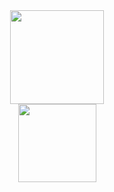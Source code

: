 <div align="center">
  <a href="https://github.com/gust8vo">
  <img height="150em" src="https://github-readme-stats.vercel.app/api?username=gust8vo&show_icons=true&theme=dark&include_all_commits=true&count_private=true"/>
    <br>
  <img height="125em" src="https://github-readme-stats.vercel.app/api/top-langs/?username=gust8vo&layout=compact&langs_count=7&theme=dark"/>
</div>
